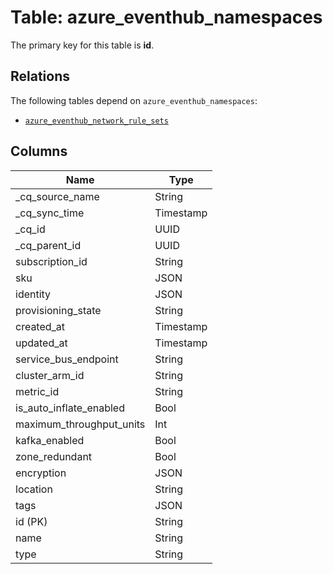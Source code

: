 # Table: azure_eventhub_namespaces



The primary key for this table is **id**.

## Relations
The following tables depend on `azure_eventhub_namespaces`:
  - [`azure_eventhub_network_rule_sets`](azure_eventhub_network_rule_sets.md)

## Columns
| Name          | Type          |
| ------------- | ------------- |
|_cq_source_name|String|
|_cq_sync_time|Timestamp|
|_cq_id|UUID|
|_cq_parent_id|UUID|
|subscription_id|String|
|sku|JSON|
|identity|JSON|
|provisioning_state|String|
|created_at|Timestamp|
|updated_at|Timestamp|
|service_bus_endpoint|String|
|cluster_arm_id|String|
|metric_id|String|
|is_auto_inflate_enabled|Bool|
|maximum_throughput_units|Int|
|kafka_enabled|Bool|
|zone_redundant|Bool|
|encryption|JSON|
|location|String|
|tags|JSON|
|id (PK)|String|
|name|String|
|type|String|